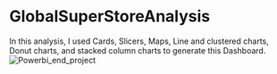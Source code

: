 # GlobalSuperStoreAnalysis
In this analysis, I used Cards, Slicers, Maps, Line and clustered charts, Donut charts, and stacked column charts to generate this Dashboard.
![Powerbi_end_project](https://github.com/Emilinjoseph/GlobalSuperStoreAnalysis/assets/37008863/66ed203d-c89c-4724-ab28-e0c0e7cdbe11)

 

